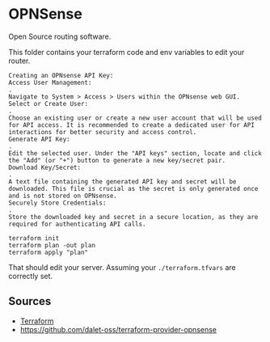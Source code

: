 # OPNSense 

Open Source routing software.

This folder contains your terraform code and env variables to edit your router.

```
Creating an OPNsense API Key:
Access User Management:
.
Navigate to System > Access > Users within the OPNsense web GUI.
Select or Create User:
.
Choose an existing user or create a new user account that will be used for API access. It is recommended to create a dedicated user for API interactions for better security and access control.
Generate API Key:
.
Edit the selected user. Under the "API keys" section, locate and click the "Add" (or "+") button to generate a new key/secret pair. 
Download Key/Secret:
.
A text file containing the generated API key and secret will be downloaded. This file is crucial as the secret is only generated once and is not stored on OPNsense.
Securely Store Credentials:
.
Store the downloaded key and secret in a secure location, as they are required for authenticating API calls.
```

```
terraform init
terraform plan -out plan
terraform apply "plan"
```

That should edit your server. Assuming your `./terraform.tfvars` are correctly set.

## Sources

- [Terraform](https://registry.terraform.io/providers/browningluke/opnsense/latest/docs)
- https://github.com/dalet-oss/terraform-provider-opnsense
